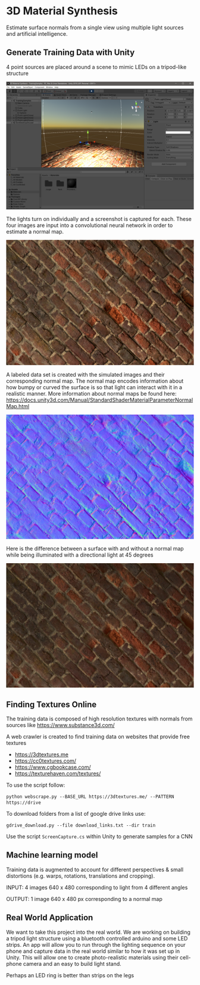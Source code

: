 # 3D Material Synthesis
Estimate surface normals from a single view using multiple light sources and artificial intelligence.

## Generate Training Data with Unity 

4 point sources are placed around a scene to mimic LEDs on a tripod-like structure

![](Screenshot.png)

The lights turn on individually and a screenshot is captured for each. These four images are input into a convolutional neural network in order to estimate a normal map.

![](animation.gif)

A labeled data set is created with the simulated images and their corresponding normal map. The normal map encodes information about how bumpy or curved the surface is so that light can interact with it in a realistic manner. More information about normal maps be found here: https://docs.unity3d.com/Manual/StandardShaderMaterialParameterNormalMap.html

![](NormalSurface.png)

Here is the difference between a surface with and without a normal map while being illuminated with a directional light at 45 degrees 

![](normal_anim.gif)

## Finding Textures Online

The training data is composed of high resolution textures with normals from sources like https://www.substance3d.com/

A web crawler is created to find training data on websites that provide free textures
- https://3dtextures.me 
- https://cc0textures.com/
- https://www.cgbookcase.com/
- https://texturehaven.com/textures/

To use the script follow: 
```
python webscrape.py --BASE_URL https://3dtextures.me/ --PATTERN https://drive 
```

To download folders from a list of google drive links use: 

    gdrive_download.py --file download_links.txt --dir train

Use the script `ScreenCapture.cs` within Unity to generate samples for a CNN

## Machine learning model 
Training data is augmented to account for different perspectives & small distortions (e.g. warps, rotations, translations and cropping).

INPUT: 4 images 640 x 480 corresponding to light from 4 different angles

OUTPUT: 1 image 640 x 480 px corresponding to a normal map

## Real World Application
We want to take this project into the real world. We are working on building a tripod light structure using a bluetooth controlled arduino and some LED strips. An app will allow you to run through the lighting sequence on your phone and capture data in the real world similar to how it was set up in Unity. This will allow one to create photo-realistic materials using their cell-phone camera and an easy to build light stand. 

Perhaps an LED ring is better than strips on the legs